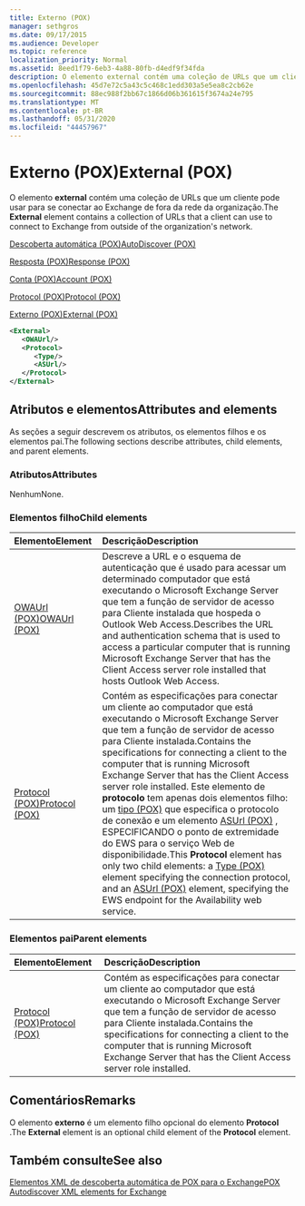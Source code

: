 ```yaml
---
title: Externo (POX)
manager: sethgros
ms.date: 09/17/2015
ms.audience: Developer
ms.topic: reference
localization_priority: Normal
ms.assetid: 8eed1f79-6eb3-4a88-80fb-d4edf9f34fda
description: O elemento external contém uma coleção de URLs que um cliente pode usar para se conectar ao Exchange de fora da rede da organização.
ms.openlocfilehash: 45d7e72c5a43c5c468c1edd303a5e5ea8c2cb62e
ms.sourcegitcommit: 88ec988f2bb67c1866d06b361615f3674a24e795
ms.translationtype: MT
ms.contentlocale: pt-BR
ms.lasthandoff: 05/31/2020
ms.locfileid: "44457967"
---
```

# <a name="external-pox"></a><span data-ttu-id="daf3a-103">Externo (POX)</span><span class="sxs-lookup"><span data-stu-id="daf3a-103">External (POX)</span></span>

<span data-ttu-id="daf3a-104">O elemento **external** contém uma coleção de URLs que um cliente pode usar para se conectar ao Exchange de fora da rede da organização.</span><span class="sxs-lookup"><span data-stu-id="daf3a-104">The **External** element contains a collection of URLs that a client can use to connect to Exchange from outside of the organization's network.</span></span> 
  
[<span data-ttu-id="daf3a-105">Descoberta automática (POX)</span><span class="sxs-lookup"><span data-stu-id="daf3a-105">AutoDiscover (POX)</span></span>](autodiscover-pox.md)
  
[<span data-ttu-id="daf3a-106">Resposta (POX)</span><span class="sxs-lookup"><span data-stu-id="daf3a-106">Response (POX)</span></span>](response-pox.md)
  
[<span data-ttu-id="daf3a-107">Conta (POX)</span><span class="sxs-lookup"><span data-stu-id="daf3a-107">Account (POX)</span></span>](account-pox.md)
  
[<span data-ttu-id="daf3a-108">Protocol (POX)</span><span class="sxs-lookup"><span data-stu-id="daf3a-108">Protocol (POX)</span></span>](protocol-pox.md)
  
[<span data-ttu-id="daf3a-109">Externo (POX)</span><span class="sxs-lookup"><span data-stu-id="daf3a-109">External (POX)</span></span>](external-pox.md)
  
```XML
<External>
   <OWAUrl/>
   <Protocol>
      <Type/>
      <ASUrl/>
   </Protocol>
</External>

```

## <a name="attributes-and-elements"></a><span data-ttu-id="daf3a-110">Atributos e elementos</span><span class="sxs-lookup"><span data-stu-id="daf3a-110">Attributes and elements</span></span>

<span data-ttu-id="daf3a-111">As seções a seguir descrevem os atributos, os elementos filhos e os elementos pai.</span><span class="sxs-lookup"><span data-stu-id="daf3a-111">The following sections describe attributes, child elements, and parent elements.</span></span>
  
### <a name="attributes"></a><span data-ttu-id="daf3a-112">Atributos</span><span class="sxs-lookup"><span data-stu-id="daf3a-112">Attributes</span></span>

<span data-ttu-id="daf3a-113">Nenhum</span><span class="sxs-lookup"><span data-stu-id="daf3a-113">None.</span></span>
  
### <a name="child-elements"></a><span data-ttu-id="daf3a-114">Elementos filho</span><span class="sxs-lookup"><span data-stu-id="daf3a-114">Child elements</span></span>

|<span data-ttu-id="daf3a-115">**Elemento**</span><span class="sxs-lookup"><span data-stu-id="daf3a-115">**Element**</span></span>|<span data-ttu-id="daf3a-116">**Descrição**</span><span class="sxs-lookup"><span data-stu-id="daf3a-116">**Description**</span></span>|
|:-----|:-----|
|[<span data-ttu-id="daf3a-117">OWAUrl (POX)</span><span class="sxs-lookup"><span data-stu-id="daf3a-117">OWAUrl (POX)</span></span>](owaurl-pox.md) <br/> |<span data-ttu-id="daf3a-118">Descreve a URL e o esquema de autenticação que é usado para acessar um determinado computador que está executando o Microsoft Exchange Server que tem a função de servidor de acesso para Cliente instalada que hospeda o Outlook Web Access.</span><span class="sxs-lookup"><span data-stu-id="daf3a-118">Describes the URL and authentication schema that is used to access a particular computer that is running Microsoft Exchange Server that has the Client Access server role installed that hosts Outlook Web Access.</span></span>  <br/> |
|[<span data-ttu-id="daf3a-119">Protocol (POX)</span><span class="sxs-lookup"><span data-stu-id="daf3a-119">Protocol (POX)</span></span>](protocol-pox.md) <br/> |<span data-ttu-id="daf3a-120">Contém as especificações para conectar um cliente ao computador que está executando o Microsoft Exchange Server que tem a função de servidor de acesso para Cliente instalada.</span><span class="sxs-lookup"><span data-stu-id="daf3a-120">Contains the specifications for connecting a client to the computer that is running Microsoft Exchange Server that has the Client Access server role installed.</span></span> <span data-ttu-id="daf3a-121">Este elemento de **protocolo** tem apenas dois elementos filho: um [tipo (POX)](type-pox.md) que especifica o protocolo de conexão e um elemento [ASUrl (POX)](asurl-pox.md) , ESPECIFICANDO o ponto de extremidade do EWS para o serviço Web de disponibilidade.</span><span class="sxs-lookup"><span data-stu-id="daf3a-121">This **Protocol** element has only two child elements: a [Type (POX)](type-pox.md) element specifying the connection protocol, and an [ASUrl (POX)](asurl-pox.md) element, specifying the EWS endpoint for the Availability web service.</span></span>  <br/> |
   
### <a name="parent-elements"></a><span data-ttu-id="daf3a-122">Elementos pai</span><span class="sxs-lookup"><span data-stu-id="daf3a-122">Parent elements</span></span>

|<span data-ttu-id="daf3a-123">**Elemento**</span><span class="sxs-lookup"><span data-stu-id="daf3a-123">**Element**</span></span>|<span data-ttu-id="daf3a-124">**Descrição**</span><span class="sxs-lookup"><span data-stu-id="daf3a-124">**Description**</span></span>|
|:-----|:-----|
|[<span data-ttu-id="daf3a-125">Protocol (POX)</span><span class="sxs-lookup"><span data-stu-id="daf3a-125">Protocol (POX)</span></span>](protocol-pox.md) <br/> |<span data-ttu-id="daf3a-126">Contém as especificações para conectar um cliente ao computador que está executando o Microsoft Exchange Server que tem a função de servidor de acesso para Cliente instalada.</span><span class="sxs-lookup"><span data-stu-id="daf3a-126">Contains the specifications for connecting a client to the computer that is running Microsoft Exchange Server that has the Client Access server role installed.</span></span>  <br/> |
   
## <a name="remarks"></a><span data-ttu-id="daf3a-127">Comentários</span><span class="sxs-lookup"><span data-stu-id="daf3a-127">Remarks</span></span>

<span data-ttu-id="daf3a-128">O elemento **externo** é um elemento filho opcional do elemento **Protocol** .</span><span class="sxs-lookup"><span data-stu-id="daf3a-128">The **External** element is an optional child element of the **Protocol** element.</span></span> 
  
## <a name="see-also"></a><span data-ttu-id="daf3a-129">Também consulte</span><span class="sxs-lookup"><span data-stu-id="daf3a-129">See also</span></span>



[<span data-ttu-id="daf3a-130">Elementos XML de descoberta automática de POX para o Exchange</span><span class="sxs-lookup"><span data-stu-id="daf3a-130">POX Autodiscover XML elements for Exchange</span></span>](pox-autodiscover-xml-elements-for-exchange.md)

